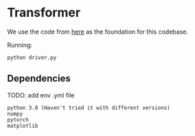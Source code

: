 # Transformer

We use the code from [here](https://github.com/harvardnlp/annotated-transformer) as the foundation for this codebase.

Running:
```angular2html
python driver.py
```

## Dependencies
TODO: add env .yml file
```angular2html
python 3.8 (Haven't tried it with different versions)
numpy
pytorch
matplotlib
```